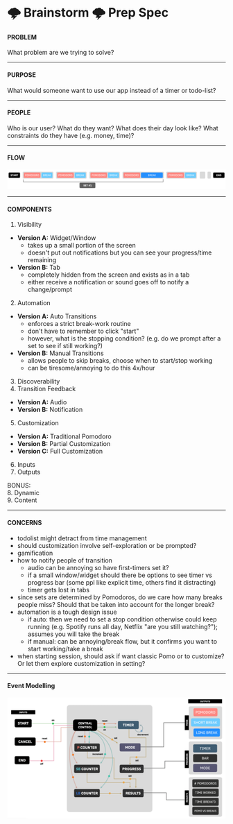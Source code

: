 # 🌩 Brainstorm 🌩 Prep Spec

#### PROBLEM  
What problem are we trying to solve?

---

#### PURPOSE
What would someone want to use our app instead of a timer or todo-list?

---

#### PEOPLE
Who is our user? What do they want? What does their day look like? What constraints do they have (e.g. money, time)?

---

#### FLOW
![Traditional Pomodoro](/specs/images/Pomo_traditional_flow.png) <br/>


---

#### COMPONENTS
1. Visibility
- **Version A:** Widget/Window 
  - takes up a small portion of the screen
  - doesn't put out notifications but you can see your progress/time remaining
- **Version B:** Tab
  - completely hidden from the screen and exists as in a tab
  - either receive a notification or sound goes off to notify a change/prompt
2. Automation 
- **Version A:** Auto Transitions
  - enforces a strict break-work routine
  - don't have to remember to click "start"
  - however, what is the stopping condition? (e.g. do we prompt after a set to see if still working?)
- **Version B:** Manual Transitions
  - allows people to skip breaks, choose when to start/stop working
  - can be tiresome/annoying to do this 4x/hour
3. Discoverability 
4. Transition Feedback 
- **Version A:** Audio 
- **Version B:** Notification
5. Customization
- **Version A:** Traditional Pomodoro
- **Version B:** Partial Customization
- **Version C:** Full Customization 
6. Inputs
7. Outputs

BONUS: <br/>
8. Dynamic <br/>
9. Content

---

#### CONCERNS
- todolist might detract from time management
- should customization involve self-exploration or be prompted?
- gamification
- how to notify people of transition
  - audio can be annoying so have first-timers set it?
  - if a small window/widget should there be options to see timer vs progress bar (some ppl like explicit time, others find it distracting)
  - timer gets lost in tabs
- since sets are determined by Pomodoros, do we care how many breaks people miss? Should that be taken into account for the longer break?
- automation is a tough design issue
  - if auto: then we need to set a stop condition otherwise could keep running (e.g. Spotify runs all day, Netflix "are you still watching?"); assumes you will take the break
  - if manual: can be annoying/break flow, but it confirms you want to start working/take a break
- when starting session, should ask if want classic Pomo or to customize? Or let them explore customization in setting?

---

#### Event Modelling
![Version 1](/specs/images/flow_v1.png)

